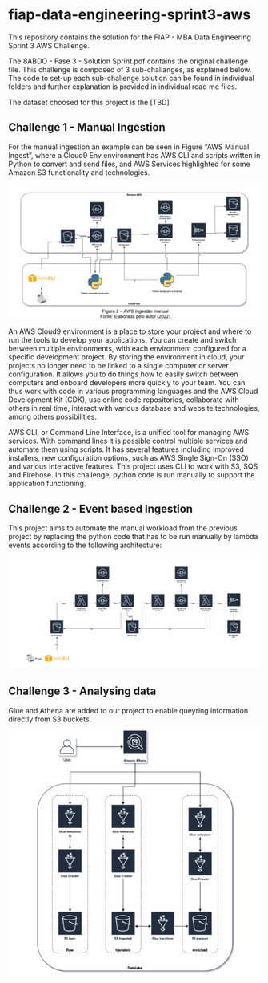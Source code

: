 # fiap-data-engineering-sprint3-aws
This repository contains the solution for the FIAP - MBA Data Engineering Sprint 3 AWS Challenge. 

The 8ABDO - Fase 3 - Solution Sprint.pdf contains the original challenge file. This challenge is composed of 3 sub-challanges, as explained below. The code to set-up each sub-challenge solution can be found in individual folders and further explanation is provided in individual read me files.

The dataset choosed for this project is the [TBD]

## Challenge 1 -  Manual Ingestion

For the manual ingestion an example can be seen in Figure “AWS
Manual Ingest”, where a Cloud9 Env environment has AWS CLI and scripts written
in Python to convert and send files, and AWS Services highlighted
for some Amazon S3 functionality and technologies.

![EventsIngestion](imgs/manual_ingestion.png)

An AWS Cloud9 environment is a place to store your
project and where to run the tools to develop your applications. You
can create and switch between multiple environments, with each environment configured
for a specific development project. By storing the environment in
cloud, your projects no longer need to be linked to a single
computer or server configuration. It allows you to do things
how to easily switch between computers and onboard developers more
quickly to your team. You can thus work with code in various
programming languages ​​and the AWS Cloud Development Kit (CDK), use
online code repositories, collaborate with others in real time,
interact with various database and website technologies, among others
possibilities.

AWS CLI, or Command Line Interface, is a unified tool
for managing AWS services. With command lines it is possible
control multiple services and automate them using scripts. It has several
features including improved installers, new configuration options,
such as AWS Single Sign-On (SSO) and various interactive features. This project uses CLI to work with S3, SQS and Firehose. In this challenge, python code is run manually to support the application functioning.


## Challenge 2 -  Event based Ingestion

This project aims to automate the manual workload from the previous project by replacing the python code that has to be run manually by lambda events according to the following architecture:

![EventsIngestion](imgs/events_ingestion.png)

## Challenge 3 -  Analysing data

Glue and Athena are added to our project to enable queyring information directly from S3 buckets.

![ReadinData](imgs/reading_data.png)